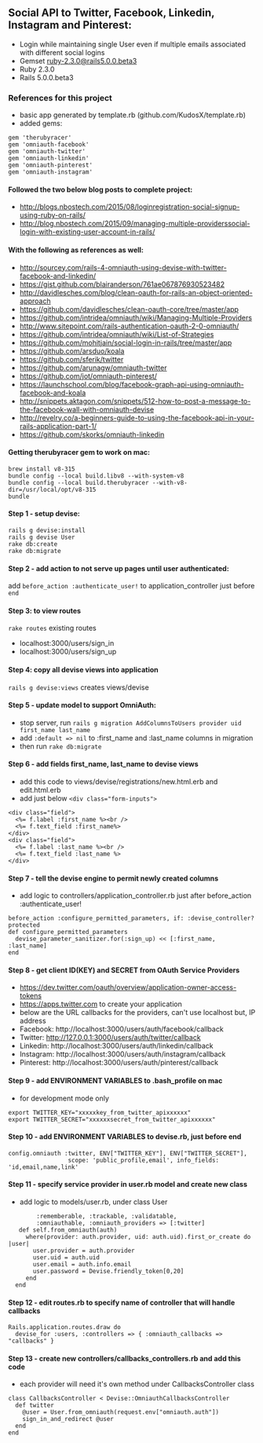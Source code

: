 ## Social API to Twitter, Facebook, Linkedin, Instagram and Pinterest:
* Login while maintaining single User even if multiple emails associated with different social logins
* Gemset ruby-2.3.0@rails5.0.0.beta3 
* Ruby 2.3.0
* Rails 5.0.0.beta3

### References for this project
* basic app generated by template.rb (github.com/KudosX/template.rb)
* added gems:
```
gem 'therubyracer'
gem 'omniauth-facebook'
gem 'omniauth-twitter'
gem 'omniauth-linkedin'
gem 'omniauth-pinterest'
gem 'omniauth-instagram'
```
#### Followed the two below blog posts to complete project:
* http://blogs.nbostech.com/2015/08/loginregistration-social-signup-using-ruby-on-rails/
* http://blog.nbostech.com/2015/09/managing-multiple-providerssocial-login-with-existing-user-account-in-rails/

#### With the following as references as well:
* http://sourcey.com/rails-4-omniauth-using-devise-with-twitter-facebook-and-linkedin/
* https://gist.github.com/blairanderson/761ae067876930523482
* http://davidlesches.com/blog/clean-oauth-for-rails-an-object-oriented-approach
* https://github.com/davidlesches/clean-oauth-core/tree/master/app
* https://github.com/intridea/omniauth/wiki/Managing-Multiple-Providers
* http://www.sitepoint.com/rails-authentication-oauth-2-0-omniauth/
* https://github.com/intridea/omniauth/wiki/List-of-Strategies
* https://github.com/mohitjain/social-login-in-rails/tree/master/app
* https://github.com/arsduo/koala
* https://github.com/sferik/twitter
* https://github.com/arunagw/omniauth-twitter
* https://github.com/jot/omniauth-pinterest/
* https://launchschool.com/blog/facebook-graph-api-using-omniauth-facebook-and-koala
* http://snippets.aktagon.com/snippets/512-how-to-post-a-message-to-the-facebook-wall-with-omniauth-devise
* http://revelry.co/a-beginners-guide-to-using-the-facebook-api-in-your-rails-application-part-1/
* https://github.com/skorks/omniauth-linkedin

#### Getting therubyracer gem to work on mac:
```
brew install v8-315
bundle config --local build.libv8 --with-system-v8
bundle config --local build.therubyracer --with-v8-dir=/usr/local/opt/v8-315
bundle 
```

#### Step 1 - setup devise: 
```
rails g devise:install
rails g devise User
rake db:create
rake db:migrate
```
#### Step 2 - add action to not serve up pages until user authenticated:
add `before_action :authenticate_user!` to application_controller just before `end`

#### Step 3: to view routes
`rake routes` existing routes
- localhost:3000/users/sign_in
- localhost:3000/users/sign_up

#### Step 4: copy all devise views into application
`rails g devise:views` creates views/devise

#### Step 5 - update model to support OmniAuth:
- stop server, run `rails g migration AddColumnsToUsers provider uid first_name last_name`
- add `:default => nil` to :first_name and :last_name columns in migration
- then run `rake db:migrate`

#### Step 6 - add fields first_name, last_name to devise views
- add this code to views/devise/registrations/new.html.erb and edit.html.erb
- add just below `<div class="form-inputs">`
```
<div class="field">
  <%= f.label :first_name %><br />
  <%= f.text_field :first_name%>
</div> 
<div class="field">
  <%= f.label :last_name %><br />
  <%= f.text_field :last_name %>
</div>
```
#### Step 7 - tell the devise engine to permit newly created columns
- add logic to controllers/application_controller.rb just after before_action :authenticate_user!
```
before_action :configure_permitted_parameters, if: :devise_controller?
protected 
def configure_permitted_parameters
  devise_parameter_sanitizer.for(:sign_up) << [:first_name, :last_name]
end
```
#### Step 8 - get client ID(KEY) and SECRET from OAuth Service Providers
- https://dev.twitter.com/oauth/overview/application-owner-access-tokens
- https://apps.twitter.com to create your application
- below are the URL callbacks for the providers, can't use localhost but, IP address
- Facebook: http://localhost:3000/users/auth/facebook/callback
- Twitter: http://127.0.0.1:3000/users/auth/twitter/callback
- Linkedin: http://localhost:3000/users/auth/linkedin/callback
- Instagram: http://localhost:3000/users/auth/instagram/callback
- Pinterest: http://localhost:3000/users/auth/pinterest/callback

#### Step 9 - add ENVIRONMENT VARIABLES to .bash_profile on mac 
- for development mode only
```
export TWITTER_KEY="xxxxxkey_from_twitter_apixxxxxx"
export TWITTER_SECRET="xxxxxxsecret_from_twitter_apixxxxxx"
```

#### Step 10 - add ENVIRONMENT VARIABLES to devise.rb, just before end
```
config.omniauth :twitter, ENV["TWITTER_KEY"], ENV["TWITTER_SECRET"],
                 scope: 'public_profile,email', info_fields: 'id,email,name,link'
```

#### Step 11 - specify service provider in user.rb model and create new class
- add logic to models/user.rb, under class User
```
        :rememberable, :trackable, :validatable,
        :omniauthable, :omniauth_providers => [:twitter]
   def self.from_omniauth(auth)
     where(provider: auth.provider, uid: auth.uid).first_or_create do |user|
       user.provider = auth.provider
       user.uid = auth.uid
       user.email = auth.info.email
       user.password = Devise.friendly_token[0,20]
     end
  end
```

#### Step 12 - edit routes.rb to specify name of controller that will handle callbacks
```
Rails.application.routes.draw do
  devise_for :users, :controllers => { :omniauth_callbacks => "callbacks" }
```

#### Step 13 - create new controllers/callbacks_controllers.rb and add this code
- each provider will need it's own method under CallbacksController class
```
class CallbacksController < Devise::OmniauthCallbacksController
  def twitter
    @user = User.from_omniauth(request.env["omniauth.auth"])
    sign_in_and_redirect @user
  end
end
```